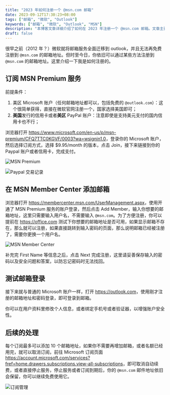 ```yaml
---
title: "2023 年如何注册一个 @msn.com 邮箱"
date: 2023-09-12T17:30:23+08:00
tags: ["邮箱", "微软", "Outlook"]
keywords: ["邮箱", "微软", "Outlook", "MSN"]
description: "本博客文章详细介绍了如何在 2023 年注册一个 @msn.com 邮箱。文章主要分为四个步骤，首先是订阅 MSN Premium 服务，然后在 MSN Member Center 添加邮箱，接着是测试新注册的邮箱是否能成功登录，最后是如何后续处理，包括如何取消订阅等一系列操作。虽然微软已在2012年将邮箱服务迁移到outlook，但通过本文的方法，读者依然可以获取自己的 @msn.com 邮箱地址。"
draft: false
---
```


很早之前（2012 年？）微软就将邮箱服务全面迁移到 outlook，并且无法再免费注册到 `@msn.com` 的邮箱地址。但时至今日，你依旧可以通过某些方法注册到 `@msn.com` 的邮箱地址。这里介绍一下我是如何注册的。

## 订阅 MSN Premium 服务
前提条件：
1. 美区 Microsoft 账户（任何邮箱地址都可以，包括免费的 `@outlook.com`）：这个很简单获得，直接在微软官网注册一个，国家选择美国即可；
2. **美国**发行的信用卡或者**美区** PayPal 账户：注意即使是支持美元支付的国内信用卡也不行；

浏览器打开 <https://www.microsoft.com/en-us/p/msn-premium/CFQ7TTC0KGVF/0003?wa=wsignin1.0>，登录你的 Microsoft 账户，然后选择订阅方式，选择 $9.95/month 的版本，点击 Join，接下来链接到你的 Paypal 账户或者信用卡，完成支付。

![MSN Premium](https://static.codming.com/img/202309121746953.png)

![Paypal 交易记录](https://static.codming.com/img/202309121748227.png)


## 在 MSN Member Center 添加邮箱
浏览器打开 <https://membercenter.msn.com/UserManagement.aspx>，使用开通了 MSN Premium 服务的账户登录，然后点击 Add Member，输入你想要的邮箱地址，这里只需要输入用户名，不需要输入 `@msn.com`。为了方便注册，你可以提前在 https://office.com 测试下你想要的邮箱地址是否可用，如果显示邮箱不存在，那么就可以注册，如果直接跳转到输入密码的页面，那么说明邮箱已经被注册了，需要你更换一个用户名。

![MSN Member Center](https://static.codming.com/img/202309121752180.png)

补充完 First Name 等信息之后，点击 Next 完成注册，这里请妥善保存输入的密码以及安全问题和答案，以防忘记密码时无法找回。

## 测试邮箱登录

接下来就与普通的 Microsoft 账户一样，打开 <https://outlook.com>，使用刚才注册的邮箱地址和密码登录，即可登录到邮箱。

你可以在用户资料里修改个人信息，或者绑定手机号或者验证器，以增强账户安全性。

## 后续的处理
每个订阅最多可以添加 10 个邮箱地址，如果你不需要再增加邮箱，或者名额已经用完，就可以取消订阅，前往 Microsoft 订阅页面 <https://account.microsoft.com/services?fref=home.drawers.subscriptions.view-all-subscriptions>，即可取消自动续费，或者直接停止服务，停止服务或者订阅到期后，你的 `@msn.com` 邮件地址依旧会保留，你可以继续免费使用它。

![订阅管理](https://static.codming.com/img/202309121800023.png)
